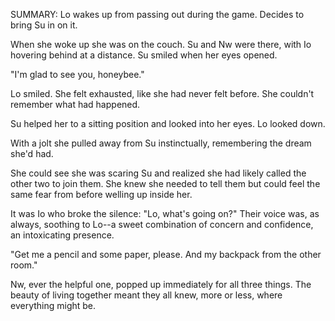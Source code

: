 SUMMARY: Lo wakes up from passing out during the game. Decides to bring Su in on it. 

When she woke up she was on the couch.  Su and Nw were there, with Io hovering behind at a distance.  Su smiled when her eyes opened.  

"I'm glad to see you, honeybee."

Lo smiled.  She felt exhausted, like she had never felt before.  She couldn't remember what had happened. 

Su helped her to a sitting position and looked into her eyes.  Lo looked down. 

With a jolt she pulled away from Su instinctually, remembering the dream she'd had.  

She could see she was scaring Su and realized she had likely called the other two to join them.  She knew she needed to tell them but could feel the same fear from before welling up inside her. 

It was Io who broke the silence: "Lo, what's going on?" Their voice was, as always, soothing to Lo--a sweet combination of concern and confidence, an intoxicating presence. 

"Get me a pencil and some paper, please. And my backpack from the other room." 

Nw, ever the helpful one, popped up immediately for all three things.  The beauty of living together meant they all knew, more or less, where everything might be. 